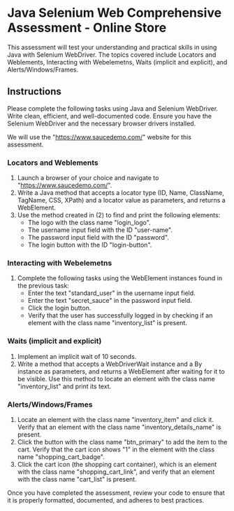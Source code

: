 # Java Selenium Web Comprehensive Assessment - Online Store

This assessment will test your understanding and practical skills in using Java with Selenium WebDriver. The topics covered include Locators and Weblements, Interacting with Webelemetns, Waits (implicit and explicit), and Alerts/Windows/Frames.

## Instructions

Please complete the following tasks using Java and Selenium WebDriver. Write clean, efficient, and well-documented code. Ensure you have the Selenium WebDriver and the necessary browser drivers installed.

We will use the "https://www.saucedemo.com/" website for this assessment.

### Locators and Weblements

1. Launch a browser of your choice and navigate to "https://www.saucedemo.com/".
2. Write a Java method that accepts a locator type (ID, Name, ClassName, TagName, CSS, XPath) and a locator value as parameters, and returns a WebElement.
3. Use the method created in (2) to find and print the following elements:
   - The logo with the class name "login_logo".
   - The username input field with the ID "user-name".
   - The password input field with the ID "password".
   - The login button with the ID "login-button".

### Interacting with Webelemetns

1. Complete the following tasks using the WebElement instances found in the previous task:
   - Enter the text "standard_user" in the username input field.
   - Enter the text "secret_sauce" in the password input field.
   - Click the login button.
   - Verify that the user has successfully logged in by checking if an element with the class name "inventory_list" is present.

### Waits (implicit and explicit)

1. Implement an implicit wait of 10 seconds.
2. Write a method that accepts a WebDriverWait instance and a By instance as parameters, and returns a WebElement after waiting for it to be visible. Use this method to locate an element with the class name "inventory_list" and print its text.

### Alerts/Windows/Frames

1. Locate an element with the class name "inventory_item" and click it. Verify that an element with the class name "inventory_details_name" is present.
2. Click the button with the class name "btn_primary" to add the item to the cart. Verify that the cart icon shows "1" in the element with the class name "shopping_cart_badge".
3. Click the cart icon (the shopping cart container), which is an element with the class name "shopping_cart_link", and verify that an element with the class name "cart_list" is present.

Once you have completed the assessment, review your code to ensure that it is properly formatted, documented, and adheres to best practices.
